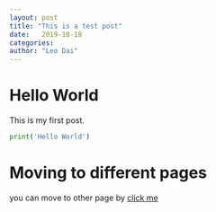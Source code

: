 ```yaml
---
layout: post
title: "This is a test post"
date:   2019-10-18
categories:
author: "Leo Dai"
---
```


# Hello World
This is my first post. 
```python
print('Hello World')
```

# Moving to different pages 
you can move to other page by [click me](/about/)

